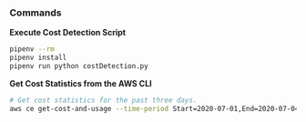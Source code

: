 ### Commands

**Execute Cost Detection Script**

```bash
pipenv --rm
pipenv install
pipenv run python costDetection.py
```

**Get Cost Statistics from the AWS CLI**

```bash
# Get cost statistics for the past three days.
aws ce get-cost-and-usage --time-period Start=2020-07-01,End=2020-07-04 --granularity DAILY --metrics AmortizedCost
```